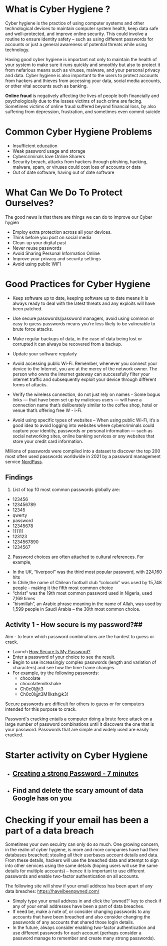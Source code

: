 # What is Cyber Hygiene ?
Cyber hygiene is the practice of using computer systems and other technological devices to maintain computer system health, keep data safe and well-protected, and improve online security. This could involve a routine to ensure identity safety – such as using different passwords for accounts or just a general awareness of potential threats while using technology. 

Having good cyber hygiene is important not only to maintain the health of your system to make sure it runs quickly and smoothly but also to protect it from nefarious means such as viruses, malware, and your personal privacy and data. Cyber hygiene is also important to the users to protect accounts from hackers and thieves from accessing your data, social media accounts, or other vital accounts such as banking.

**Online fraud** is negatively affecting the lives of people both financially and psychologically due to the losses victims of such crime are facing. Sometimes victims of online fraud suffered beyond financial loss, by also suffering from depression, frustration, and sometimes even commit suicide

# Common Cyber Hygiene Problems
* Insufficient education
* Weak password usage and storage 
* Cybercriminals love Online Sharers
* Security breach, attacks from hackers through phishing, hacking, malware, spam, or viruses could cost loss of accounts or data
* Out of date software, having out of date software 

# What Can We Do To Protect Ourselves?
The good news is that there are things we can do to improve our Cyber hygien 
* Employ extra protection across all your devices.
* Think before you post on social media 
* Clean-up your digital past
* Never reuse passwords
* Avoid Sharing Personal Information Online
* Improve your privacy and security settings
* Avoid using public WIFI

# Good Practices for Cyber Hygiene

* Keep software up to date, keeping software up to date means it is always ready to deal with the latest threats and any exploits will have been patched.

* Use secure passwords/password managers, avoid using common or easy to guess passwords means you’re less likely to be vulnerable to brute force attacks. 
* Make regular backups of data, in the case of data being lost or corrupted it can always be recovered from a backup.

* Update your software regularly 

* Avoid accessing public Wi-Fi. Remember, whenever you connect your device to the Internet, you are at the mercy of the network owner. The person who owns the internet gateway can successfully filter your internet traffic and subsequently exploit your device through different forms of attacks.

* Verify the wireless connection, do not just rely on names - Some bogus links — that have been set up by malicious users — will have a connection name that’s deliberately similar to the coffee shop, hotel or venue that’s offering free W - i-Fi.

* Avoid using specific types of websites – When using public Wi-Fi, it’s a good idea to avoid logging into websites where cybercriminals could capture your identity, passwords or personal information — such as social networking sites, online banking services or any websites that store your credit card information. 

Millions of passwords were compiled into a dataset to discover the top 200 most often used passwords worldwide in 2021 by a password management service [NordPass](https://nordpass.com/most-common-passwords-list/).

## Findings ##
1. List of top 10 most common passwords globally are: 
* 123456
* 123456789
* 12345
* qwerty
* password
* 12345678
* 111111
* 123123
* 1234567890
* 1234567

2. Password choices are often attached to cultural references. For example, 
* In the UK, “liverpool” was the third most popular password, with 224,160 hits
* In Chile,the name of Chilean football club “colocolo” was used by 15,748 people - making it the fifth most common choice
* “christ” was the 19th most common password used in Nigeria, used 7,169 times
* “bismillah”, an Arabic phrase meaning in the name of Allah, was used by 1,599 people in Saudi Arabia – the 30th most common choice.


## Activity 1 - How secure is my password?## 
Aim - to learn which password combinations are the hardest to guess or crack.

* Launch [How Secure Is My Password?](https://www.security.org/how-secure-is-my-password/) 
* Enter a password of your choice to see the result.
* Begin to use increasingly complex passwords (length and variation of characters) and see how the time frame changes. 
* For example, try the following passwords:
   - chocolate
   - chocolatemilkshake
   - Ch0c0l@t3
   - Ch0c0l@t3M1lksh@k3!

Secure passwords are difficult for others to guess or for computers intended for this purpose to crack.

Password's cracking entails a computer doing a brute force attack on a large number of password combinations until it discovers the one that is your password. Passwords that are simple and widely used are easily cracked.


# Starter activity on Cyber Hygiene
* ## [Creating a strong Password - 7 minutes](https://github.com/CS-Outreach-Session/Cyber-Hygiene/blob/main/Introduction%20to%20Cyber%20Hygiene/Creating%20a%20strong%20Password:%20Activity/README.md#creating-a-strong-password-activity-1--5-minutes) 
* ## Find and delete the scary amount of data Google has on you

# Checking if your email has been a part of a data breach
Sometimes your own secuirty can only do so much. One growing concern, in the realm of cyber hygiene, is more and more companies have had their databases breached; stealing all their userbases account details and data. From these details, hackers will use the breached data and attempt to sign into other services using the same details (hoping users will use the same details for multiple accounts) – hence it is important to use different passwords and enable two-factor authentication on all accounts.

The following site will show if your email address has been apart of any data breaches: https://haveibeenpwned.com/ 
* Simply type your email address in and click the 'pwned?' key to check if any of your email addresses have been a part of data breaches. 
* If need be, make a note of, or consider changing passwords to any accounts that have been breached and also consider changing the passwords of any accounts that shared those login details.
* In the future, always consider enabling two-factor authentication and use different passwords for each account (perhaps consider a password manage to remember and create many strong passwords). 

